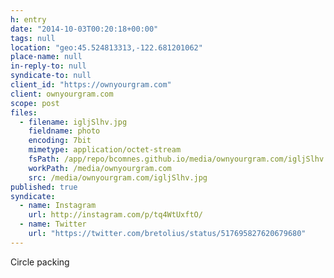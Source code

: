 ```yaml
---
h: entry
date: "2014-10-03T00:20:18+00:00"
tags: null
location: "geo:45.524813313,-122.681201062"
place-name: null
in-reply-to: null
syndicate-to: null
client_id: "https://ownyourgram.com"
client: ownyourgram.com
scope: post
files:
  - filename: igljSlhv.jpg
    fieldname: photo
    encoding: 7bit
    mimetype: application/octet-stream
    fsPath: /app/repo/bcomnes.github.io/media/ownyourgram.com/igljSlhv.jpg
    workPath: /media/ownyourgram.com
    src: /media/ownyourgram.com/igljSlhv.jpg
published: true
syndicate:
  - name: Instagram
    url: http://instagram.com/p/tq4WtUxftO/
  - name: Twitter
    url: "https://twitter.com/bretolius/status/517695827620679680"
---
```

Circle packing
